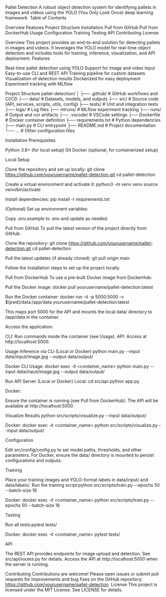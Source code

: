 Pallet Detection
A robust object detection system for identifying pallets in images and videos using the YOLO (You Only Look Once) deep learning framework.
Table of Contents

Overview
Features
Project Structure
Installation
Pull from GitHub
Pull from DockerHub
Usage
Configuration
Training
Testing
API
Contributing
License


Overview
This project provides an end-to-end solution for detecting pallets in images and videos. It leverages the YOLO model for real-time object detection and includes tools for training, inference, visualization, and API deployment.
Features

Real-time pallet detection using YOLO
Support for image and video input
Easy-to-use CLI and REST API
Training pipeline for custom datasets
Visualization of detection results
Dockerized for easy deployment
Experiment tracking with MLflow

Project Structure
pallet-detection/
│
├── .github/           # GitHub workflows and CI/CD
├── data/              # Datasets, models, and outputs
├── src/               # Source code (API, services, scripts, utils, config)
├── tests/             # Unit and integration tests
├── logs/              # Log files
├── mlruns/            # MLflow experiment tracking
├── runs/              # Output and run artifacts
├── .vscode/           # VSCode settings
├── Dockerfile         # Docker container definition
├── requirements.txt   # Python dependencies
├── main.py            # CLI entrypoint
├── README.md          # Project documentation
└── ...                # Other configuration files

Installation
Prerequisites

Python 3.8+ (for local setup)
Git
Docker (optional, for containerized setup)

Local Setup

Clone the repository and set up locally:
git clone https://github.com/yourusername/pallet-detection.git
cd pallet-detection


Create a virtual environment and activate it:
python3 -m venv venv
source venv/bin/activate


Install dependencies:
pip install -r requirements.txt


(Optional) Set up environment variables:

Copy .env.example to .env and update as needed.



Pull from GitHub
To pull the latest version of the project directly from GitHub:

Clone the repository:
git clone https://github.com/yourusername/pallet-detection.git
cd pallet-detection


Pull the latest updates (if already cloned):
git pull origin main


Follow the Installation steps to set up the project locally.


Pull from DockerHub
To use a pre-built Docker image from DockerHub:

Pull the Docker image:
docker pull yourusername/pallet-detection:latest


Run the Docker container:
docker run -it -p 5000:5000 -v $(pwd)/data:/app/data yourusername/pallet-detection:latest


This maps port 5000 for the API and mounts the local data/ directory to /app/data in the container.


Access the application:

CLI: Run commands inside the container (see Usage).
API: Access at http://localhost:5000.



Usage
Inference via CLI (Local or Docker)
python main.py --input data/input/image.jpg --output data/output/

Docker CLI Usage:
docker exec -it <container_name> python main.py --input data/input/image.jpg --output data/output/

Run API Server (Local or Docker)
Local:
cd src/api
python app.py

Docker:

Ensure the container is running (see Pull from DockerHub).
The API will be available at http://localhost:5000.

Visualize Results
python src/scripts/visualize.py --input data/output/

Docker:
docker exec -it <container_name> python src/scripts/visualize.py --input data/output/

Configuration

Edit src/config/config.py to set model paths, thresholds, and other parameters.
For Docker, ensure the data/ directory is mounted to persist configurations and outputs.

Training

Place your training images and YOLO-format labels in data/input/ and data/labels/.
Run the training script:python src/scripts/train.py --epochs 50 --batch-size 16



Docker:
docker exec -it <container_name> python src/scripts/train.py --epochs 50 --batch-size 16

Testing

Run all tests:pytest tests/



Docker:
docker exec -it <container_name> pytest tests/

API

The REST API provides endpoints for image upload and detection.
See src/api/routes.py for details.
Access the API at http://localhost:5000 when the server is running.

Contributing
Contributions are welcome! Please open issues or submit pull requests for improvements and bug fixes on the GitHub repository: https://github.com/yourusername/pallet-detection.
License
This project is licensed under the MIT License. See LICENSE for details.
